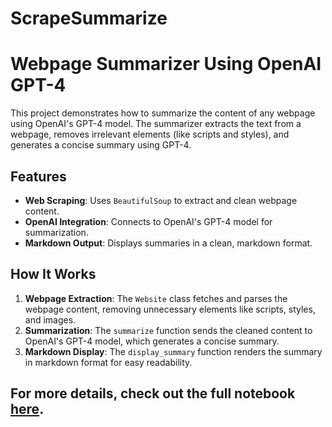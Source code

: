 # ScrapeSummarize

# Webpage Summarizer Using OpenAI GPT-4

This project demonstrates how to summarize the content of any webpage using OpenAI's GPT-4 model. The summarizer extracts the text from a webpage, removes irrelevant elements (like scripts and styles), and generates a concise summary using GPT-4.

## Features
- **Web Scraping**: Uses `BeautifulSoup` to extract and clean webpage content.
- **OpenAI Integration**: Connects to OpenAI's GPT-4 model for summarization.
- **Markdown Output**: Displays summaries in a clean, markdown format.

## How It Works
1. **Webpage Extraction**: The `Website` class fetches and parses the webpage content, removing unnecessary elements like scripts, styles, and images.
2. **Summarization**: The `summarize` function sends the cleaned content to OpenAI's GPT-4 model, which generates a concise summary.
3. **Markdown Display**: The `display_summary` function renders the summary in markdown format for easy readability.

## For more details, check out the full notebook  [here](https://colab.research.google.com/github/MohHasan1/ScrapeSummarize/blob/main/ScrapeSummarize.ipynb).
